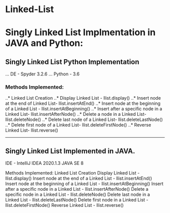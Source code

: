 # Linked-List
# Singly Linked List Implmentation in JAVA and Python:

## Singly Linked List Python Implementation
... DE - Spyder 3.2.6
... Python - 3.6

### Methods Implemented:
..* Linked List Creation
..* Display Linked List - llist.display() 
..* Insert node at the end of Linked List- llist.insertAtEnd()
..* Insert node at the beginning of a Linked List - llist.insertAtBeginning()
..* Insert after a specific node in a Linked List- llist.insertAfterNode()
..* Delete a node in a Linked List- llist.deleteNode()
..* Delete last node of a Linked List- llist.deleteLastNode()
..* Delete first node of a Linked List- llist.deleteFirstNode()
..* Reverse Linked List- llist.reverse()

****

## Singly Linked List Implemented in JAVA.
IDE - IntelliJ IDEA 2020.1.3
JAVA SE 8

Methods Implemented:
Linked List Creation
Display Linked List - llist.display() 
Insert node at the end of a Linked List - llist.insertAtEnd()
Insert node at the beginning of a Linked List - llist.insertAtBeginning()
Insert after a specific node in a Linked List - llist.insertAfterNode()
Delete a specific node in a Linked List - llist.deleteNode()
Delete last node in a Linked List - llist.deleteLastNode()
Delete first node in a Linked List - llist.deleteFirstNode()
Reverse Linked List - llist.reverse()
